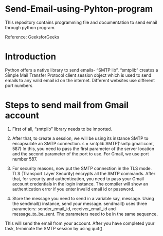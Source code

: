 # Send-Email-using-Pyhton-program
This repository contains programming file and documentation to send email through python program.

Reference: GeeksforGeeks
# Introduction
Python offers a native library to send emails- “SMTP lib”. “smtplib” creates a Simple Mail Transfer Protocol client session object which is used to send emails to any valid email id on the internet. Different websites use different port numbers.
# Steps to send mail from Gmail account

1. First of all, “smtplib” library needs to be imported.

2. After that, to create a session, we will be using its instance SMTP to encapsulate an SMTP connection.
s = smtplib.SMTP('smtp.gmail.com', 587)
In this, you need to pass the first parameter of the server location and the second parameter of the port to use. For Gmail, we use port number 587.

3. For security reasons, now put the SMTP connection in the TLS mode. TLS (Transport Layer Security) encrypts all the SMTP commands. After that, for security and authentication, you need to pass your Gmail account credentials in the login instance.
The compiler will show an authentication error if you enter invalid email id or password.

4. Store the message you need to send in a variable say, message. Using the sendmail() instance, send your message. sendmail() uses three parameters: sender_email_id, receiver_email_id and message_to_be_sent. The parameters need to be in the same sequence.

This will send the email from your account. After you have completed your task, terminate the SMTP session by using quit().

